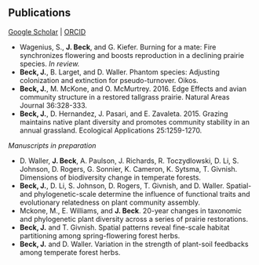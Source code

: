 ## Publications

[Google Scholar](https://scholar.google.com/citations?user=IC3onsQAAAAJ&hl=en&oi=ao)  \|  [ORCID](https://orcid.org/0000-0001-9515-5440)

* Wagenius, S., **J. Beck**, and G. Kiefer. Burning for a mate: Fire synchronizes flowering and boosts reproduction in a declining prairie species. *In review.*
* **Beck, J.**, B. Larget, and D. Waller. Phantom species: Adjusting colonization and extinction for pseudo-turnover. Oikos.
* **Beck, J.**, M. McKone, and O. McMurtrey. 2016. Edge Effects and avian community structure in a restored tallgrass prairie. Natural Areas Journal 36:328-333.
* **Beck, J.**, D. Hernandez, J. Pasari, and E. Zavaleta. 2015. Grazing maintains native plant diversity and promotes community stability in an annual grassland. Ecological Applications 25:1259-1270.

*Manuscripts in preparation*

* D. Waller, **J. Beck**, A. Paulson, J. Richards, R. Toczydlowski, D. Li, S. Johnson, D. Rogers, G. Sonnier, K. Cameron, K. Sytsma, T. Givnish. Dimensions of biodiversity change in temperate forests.
* **Beck, J.**, D. Li, S. Johnson, D. Rogers, T. Givnish, and D. Waller. Spatial- and phylogenetic-scale determine the influence of functional traits and evolutionary relatedness on plant community assembly.
* Mckone, M., E. Williams, and **J. Beck**. 20-year changes in taxonomic and phylogenetic plant diversity across a series of prairie restorations.
* **Beck, J.** and T. Givnish. Spatial patterns reveal fine-scale habitat partitioning among spring-flowering forest herbs.
* **Beck, J.** and D. Waller. Variation in the strength of plant-soil feedbacks among temperate forest herbs. 
